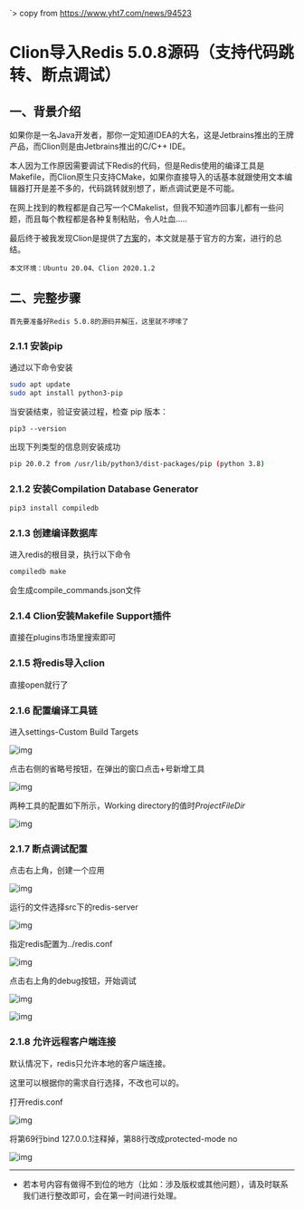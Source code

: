 `> copy  from  https://www.yht7.com/news/94523



# Clion导入Redis 5.0.8源码（支持代码跳转、断点调试）

## 一、背景介绍

如果你是一名Java开发者，那你一定知道IDEA的大名，这是Jetbrains推出的王牌产品，而Clion则是由Jetbrains推出的C/C++ IDE。

本人因为工作原因需要调试下Redis的代码，但是Redis使用的编译工具是Makefile，而Clion原生只支持CMake，如果你直接导入的话基本就跟使用文本编辑器打开是差不多的，代码跳转就别想了，断点调试更是不可能。

在网上找到的教程都是自己写一个CMakelist，但我不知道咋回事儿都有一些问题，而且每个教程都是各种复制粘贴，令人吐血.....

最后终于被我发现Clion是提供了[方案](https://www.jetbrains.com/help/clion/managing-makefile-projects.html)的，本文就是基于官方的方案，进行的总结。

```
本文环境：Ubuntu 20.04、Clion 2020.1.2
```

## 二、完整步骤

```
首先要准备好Redis 5.0.8的源码并解压，这里就不啰嗦了
```

### 2.1.1 安装pip

通过以下命令安装

```bash
sudo apt update
sudo apt install python3-pip
```

当安装结束，验证安装过程，检查 pip 版本：

```text
pip3 --version
```

出现下列类型的信息则安装成功

```bash
pip 20.0.2 from /usr/lib/python3/dist-packages/pip (python 3.8)
```

### 2.1.2 安装Compilation Database Generator

```bash
pip3 install compiledb
```

### 2.1.3 创建编译数据库

进入redis的根目录，执行以下命令

```bash
compiledb make
```

会生成compile_commands.json文件

### 2.1.4 Clion安装Makefile Support插件

直接在plugins市场里搜索即可

### 2.1.5 将redis导入clion

直接open就行了

### 2.1.6 配置编译工具链

进入settings-Custom Build Targets

![img](images/up-186d4a1ef9aa1f4f7538fce7488b2b9818a.png)

点击右侧的省略号按钮，在弹出的窗口点击+号新增工具

![img](images/up-0c45febc5efb7f15f7a7b7c563692b30405.png)

两种工具的配置如下所示，Working directory的值时$ProjectFileDir$

![img](images/up-2cfc02992ef01bbbfac78cc75b98753b992.png)

### 2.1.7 断点调试配置

点击右上角，创建一个应用

![img](images/up-7a257bcb50c7c16f59b9cfa6a2db1510368.png)

运行的文件选择src下的redis-server

![img](images/up-4cb3c57ac4b9908c2e77d2b695dc6283176.png)

指定redis配置为../redis.conf

![img](images/up-f40b6814d04da9366ade047472937831335.png)

点击右上角的debug按钮，开始调试

![img](images/up-d0dc374f45c9a01f489314e0de34b97fc4d.png)

![img](images/up-60042d83e5b371ec10aec6ad701459c1b26.png)

### 2.1.8 允许远程客户端连接

默认情况下，redis只允许本地的客户端连接。

这里可以根据你的需求自行选择，不改也可以的。

打开redis.conf

![img](images/up-a1d42b7be6d9a2e927fd737dea5d05f5304.png)

将第69行bind 127.0.0.1注释掉，第88行改成protected-mode no

![img](images/up-bd98e96046a7fc1d591dc9cabfbb1a48a6c.png)

------

- 若本号内容有做得不到位的地方（比如：涉及版权或其他问题），请及时联系我们进行整改即可，会在第一时间进行处理。